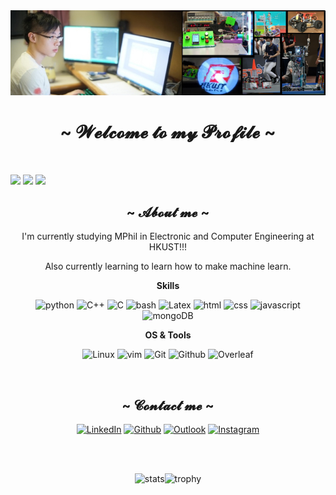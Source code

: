 <div {width:300px;} align="center" >
<img src="images/propic.jpg">
</div>
<body>
<h1 align="center">~ 𝓦𝓮𝓵𝓬𝓸𝓶𝓮 𝓽𝓸 𝓶𝔂 𝓟𝓻𝓸𝓯𝓲𝓵𝓮 ~</h1>
<br>

![](https://komarev.com/ghpvc/?username=LoginLEE&style=flat-square&label=Views&)
![](https://badges.pufler.dev/visits/LoginLEE/LoginLEE?color=black&logo=github&style=flat-square)
![](https://badges.pufler.dev/repos/LoginLEE?color=white&logo=github&style=flat-square)


<div align="center">
<h2 align="center">  ~ 𝓐𝓫𝓸𝓾𝓽 𝓶𝓮 ~  </h2>

<p>



I'm currently studying MPhil in Electronic and Computer Engineering at HKUST!!!

Also currently learning to learn how to make machine learn.


<summary><b>Skills</b></summary>


![python](https://img.shields.io/badge/python-★★★-lightgrey?labelColor=3776AB&logo=Python&style=for-the-badge&logoColor=white)
![C++](https://img.shields.io/badge/c++-★★★-lightgrey?labelColor=3776AB&logo=cplusplus&style=for-the-badge&logoColor=white)
![C](https://img.shields.io/badge/c-★★★-lightgrey?labelColor=3776AB&logo=c&style=for-the-badge&logoColor=white)
![bash](https://img.shields.io/badge/bash-★★★-lightgrey?labelColor=4EAA25&logo=GNU-Bash&style=for-the-badge&logoColor=white)
![Latex](https://img.shields.io/badge/Latex-★★☆-lightgrey?labelColor=008080&logo=LaTeX&style=for-the-badge&logoColor=white)
![html](https://img.shields.io/badge/html-★☆☆-lightgrey?labelColor=E34F26&logo=HTML5&style=for-the-badge&logoColor=white)
![css](https://img.shields.io/badge/css-★☆☆-lightgrey?labelColor=1572B6&logo=CSS3&style=for-the-badge&logoColor=white)
![javascript](https://img.shields.io/badge/javascript-★☆☆-lightgrey?labelColor=F7DF1E&logo=JavaScript&style=for-the-badge&logoColor=black)
![mongoDB](https://img.shields.io/badge/MongoDB-★☆☆-lightgrey?labelColor=47A248&logo=MongoDB&style=for-the-badge&logoColor=white)

<summary><b>OS & Tools</b></summary>



![Linux](https://img.shields.io/badge/-Linux-FCC624?logo=Linux&style=for-the-badge&logoColor=black)
![vim](https://img.shields.io/badge/-vim-019733?logo=Vim&style=for-the-badge&logoColor=white)
![Git](https://img.shields.io/badge/-Git-F05032?logo=Git&style=for-the-badge&logoColor=white)
![Github](https://img.shields.io/badge/-Github-181717?logo=Github&style=for-the-badge&logoColor=white)
![Overleaf](https://img.shields.io/badge/-Overleaf-47A141?logo=Overleaf&style=for-the-badge&logoColor=white)



</details>

<br>

<h2 align="center"> ~ 𝓒𝓸𝓷𝓽𝓪𝓬𝓽 𝓶𝓮 ~ </h2>

[![LinkedIn](https://img.shields.io/badge/-LinkedIn-FFFFFF?style=for-the-badge&logo=LinkedIn&logoColor=blue)](https://www.linkedin.com/in/edmund-lee-9015331a5/)
[![Github](https://img.shields.io/badge/-Github-181717?style=for-the-badge&logo=Github&logoColor=white)](https://github.com/LoginLEE)
[![Outlook](https://img.shields.io/badge/-Outlook-FFFFFF?style=for-the-badge&logo=MicrosoftOutlook&logoColor=blue)](mailto:lyleeaf@connect.ust.hk)
[![Instagram](https://img.shields.io/badge/-Instagram-8a3ab9?style=for-the-badge&logo=Instagram&logoColor=white)](https://www.instagram.com/lokyin_lokyin_lokyin/)

<br>
<br>

![stats](https://github-readme-stats.vercel.app/api?username=LoginLEE&show_icons=true&count_private=true&title_color=f7d745&text_color=b2d76c&icon_color=6562af&bg_color=00000000&hide=bg-color&hide_border=true)![trophy](https://github-profile-trophy.vercel.app/?username=LoginLEE&theme=juicyfresh&no-bg=true&no-frame=true&column=4&")

</div>

<!--
![mpa](https://github-readme-stats.vercel.app/api/pin/?username=mobidic&repo=mpa&show_owner=true&title_color=f7d745&text_color=b2d76c&icon_color=6562af&bg_color=00000000&hide=bg-color&hide_border=true)
![miams](https://github-readme-stats.vercel.app/api/pin/?username=bialimed&repo=miams&show_owner=true&title_color=f7d745&text_color=b2d76c&icon_color=6562af&bg_color=00000000&hide=bg-color&hide_border=true)

![mobidl](https://github-readme-stats.vercel.app/api/pin/?username=mobidic&repo=mobidl&show_owner=true&title_color=f7d745&text_color=b2d76c&icon_color=6562af&bg_color=00000000&hide=bg-color&hide_border=true)
![mobidlTasks](https://github-readme-stats.vercel.app/api/pin/?username=mobidl&repo=tasks&show_owner=true&title_color=f7d745&text_color=b2d76c&icon_color=6562af&bg_color=00000000&hide=bg-color&hide_border=true)
-->





